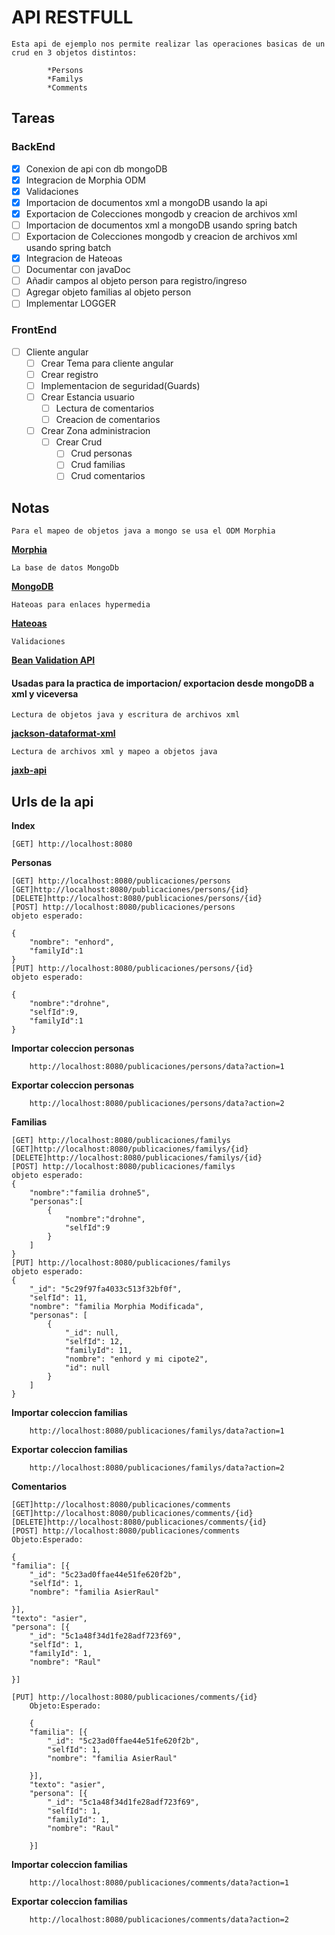 # API RESTFULL

    Esta api de ejemplo nos permite realizar las operaciones basicas de un crud en 3 objetos distintos:
    
            *Persons 
            *Familys
            *Comments
            
## Tareas
### BackEnd
- [x] Conexion de api con db mongoDB
- [x] Integracion de Morphia ODM
- [x] Validaciones
- [x] Importacion de documentos xml a mongoDB usando la api
- [x] Exportacion de Colecciones mongodb y creacion de archivos xml
- [ ] Importacion de documentos xml a mongoDB usando spring batch
- [ ] Exportacion de Colecciones mongodb y creacion de archivos xml usando spring batch
- [x] Integracion de Hateoas
- [ ] Documentar con javaDoc
- [ ] Añadir campos al objeto person para registro/ingreso
- [ ] Agregar objeto familias al objeto person
- [ ] Implementar LOGGER
### FrontEnd
- [ ] Cliente angular
    - [ ] Crear Tema para cliente angular
    - [ ] Crear registro
    - [ ] Implementacion de seguridad(Guards)
    - [ ] Crear Estancia usuario 
        - [ ] Lectura de comentarios
        - [ ] Creacion de comentarios           
    - [ ] Crear Zona administracion
        - [ ] Crear Crud
            - [ ] Crud personas
            - [ ] Crud familias
            - [ ] Crud comentarios
    
## Notas

    Para el mapeo de objetos java a mongo se usa el ODM Morphia 
**[Morphia](https://github.com/MorphiaOrg/morphia/blob/master/Roadmap.md)**

    La base de datos MongoDb
**[MongoDB](https://www.mongodb.com/)**

    Hateoas para enlaces hypermedia 
**[Hateoas](https://spring.io/understanding/HATEOAS)**

    Validaciones
**[Bean Validation API](https://mvnrepository.com/artifact/javax.validation/validation-api/2.0.1.Final)**
#### Usadas para la practica de importacion/ exportacion desde mongoDB a xml y viceversa
    Lectura de objetos java y escritura de archivos xml
**[jackson-dataformat-xml](https://fasterxml.github.io/jackson-dataformat-xml/javadoc/2.7/com/fasterxml/jackson/dataformat/xml/XmlMapper.html)**

    Lectura de archivos xml y mapeo a objetos java
**[jaxb-api](https://mvnrepository.com/artifact/javax.xml.bind/jaxb-api)**
            
## Urls de la api

**Index**

    [GET] http://localhost:8080

**Personas**

    [GET] http://localhost:8080/publicaciones/persons
    [GET]http://localhost:8080/publicaciones/persons/{id}
    [DELETE]http://localhost:8080/publicaciones/persons/{id}
    [POST] http://localhost:8080/publicaciones/persons
    objeto esperado:
    
    {
        "nombre": "enhord",
        "familyId":1 
    }
    [PUT] http://localhost:8080/publicaciones/persons/{id}
    objeto esperado:
    
    {
    	"nombre":"drohne",
    	"selfId":9,
    	"familyId":1
    }
    
**Importar coleccion personas**

        http://localhost:8080/publicaciones/persons/data?action=1
        
**Exportar coleccion personas** 
        
        http://localhost:8080/publicaciones/persons/data?action=2

**Familias** 
       
    [GET] http://localhost:8080/publicaciones/familys
    [GET]http://localhost:8080/publicaciones/familys/{id}
    [DELETE]http://localhost:8080/publicaciones/familys/{id}
    [POST] http://localhost:8080/publicaciones/familys
    objeto esperado:
    {
    	"nombre":"familia drohne5",
    	"personas":[
    		{
    			"nombre":"drohne",
    			"selfId":9
    		}
    	]
    }
    [PUT] http://localhost:8080/publicaciones/familys
    objeto esperado:
    {
        "_id": "5c29f97fa4033c513f32bf0f",
        "selfId": 11,
        "nombre": "familia Morphia Modificada",
        "personas": [
            {
                "_id": null,
                "selfId": 12,
                "familyId": 11,
                "nombre": "enhord y mi cipote2",
                "id": null
            }
        ]
    }
    
**Importar coleccion familias**
   
        http://localhost:8080/publicaciones/familys/data?action=1

**Exportar coleccion familias**

        http://localhost:8080/publicaciones/familys/data?action=2
        
**Comentarios** 

    [GET]http://localhost:8080/publicaciones/comments
    [GET]http://localhost:8080/publicaciones/comments/{id}
    [DELETE]http://localhost:8080/publicaciones/comments/{id}
    [POST] http://localhost:8080/publicaciones/comments
    Objeto:Esperado:
    
    {
    "familia": [{
        "_id": "5c23ad0ffae44e51fe620f2b",
        "selfId": 1,
        "nombre": "familia AsierRaul"
       
    }],
    "texto": "asier",
    "persona": [{
        "_id": "5c1a48f34d1fe28adf723f69",
        "selfId": 1,
        "familyId": 1,
        "nombre": "Raul"

    }]
    
    [PUT] http://localhost:8080/publicaciones/comments/{id}
        Objeto:Esperado:
        
        {
        "familia": [{
            "_id": "5c23ad0ffae44e51fe620f2b",
            "selfId": 1,
            "nombre": "familia AsierRaul"
           
        }],
        "texto": "asier",
        "persona": [{
            "_id": "5c1a48f34d1fe28adf723f69",
            "selfId": 1,
            "familyId": 1,
            "nombre": "Raul"
    
        }]
    

    
**Importar coleccion familias**

        http://localhost:8080/publicaciones/comments/data?action=1
        
**Exportar coleccion familias**

        http://localhost:8080/publicaciones/comments/data?action=2
    


            
